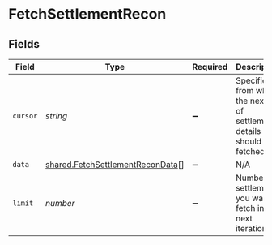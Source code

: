 # FetchSettlementRecon


## Fields

| Field                                                                                       | Type                                                                                        | Required                                                                                    | Description                                                                                 |
| ------------------------------------------------------------------------------------------- | ------------------------------------------------------------------------------------------- | ------------------------------------------------------------------------------------------- | ------------------------------------------------------------------------------------------- |
| `cursor`                                                                                    | *string*                                                                                    | :heavy_minus_sign:                                                                          | Specifies from where the next set of settlement details should be fetched.                  |
| `data`                                                                                      | [shared.FetchSettlementReconData](../../../sdk/models/shared/fetchsettlementrecondata.md)[] | :heavy_minus_sign:                                                                          | N/A                                                                                         |
| `limit`                                                                                     | *number*                                                                                    | :heavy_minus_sign:                                                                          | Number of settlements you want to fetch in the next iteration.                              |